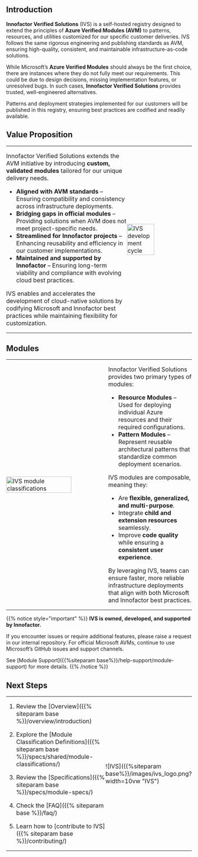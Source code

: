 ## Introduction

**Innofactor Verified Solutions** (IVS) is a self-hosted registry designed to extend the principles of **Azure Verified Modules (AVM)** to patterns, resources, and utilities customized for our specific customer deliveries. IVS follows the same rigorous engineering and publishing standards as AVM, ensuring high-quality, consistent, and maintainable infrastructure-as-code solutions.

While Microsoft’s **Azure Verified Modules** should always be the first choice, there are instances where they do not fully meet our requirements. This could be due to design decisions, missing implementation features, or unresolved bugs. In such cases, **Innofactor Verified Solutions** provides trusted, well-engineered alternatives.

Patterns and deployment strategies implemented for our customers will be published in this registry, ensuring best practices are codified and readily available.

## Value Proposition

<table style="border: none; border-collapse: collapse; margin:0; padding:0;">
  <tr>
    <td style="border: none; padding:0; margin:0; width:65%">

Innofactor Verified Solutions extends the AVM initiative by introducing **custom, validated modules** tailored for our unique delivery needs.

- **Aligned with AVM standards** – Ensuring compatibility and consistency across infrastructure deployments.
- **Bridging gaps in official modules** – Providing solutions when AVM does not meet project-specific needs.
- **Streamlined for Innofactor projects** – Enhancing reusability and efficiency in our customer implementations.
- **Maintained and supported by Innofactor** – Ensuring long-term viability and compliance with evolving cloud best practices.

IVS enables and accelerates the development of cloud-native solutions by codifying Microsoft and Innofactor best practices while maintaining flexibility for customization.

  </td>
    <td style="border: none; margin:0; padding: 0;">
      <img src="{{%siteparam base%}}/images/ivs_cycle.png" width=65% alt="IVS development cycle" style="margin:0 auto;padding: 0;">
    </td>
  </tr>
</table>

## Modules

<table style="border: none; border-collapse: collapse; margin: 0; padding: 0;">
  <tr>
    <td style="border: none; padding: 0; width:55%">
        <img src="{{%siteparam base%}}/images/ivs_modules.png" width=80% alt="IVS module classifications">
    </td>
    <td style="border: none; padding: 0;">

Innofactor Verified Solutions provides two primary types of modules:

- **Resource Modules** – Used for deploying individual Azure resources and their required configurations.
- **Pattern Modules** – Represent reusable architectural patterns that standardize common deployment scenarios.

IVS modules are composable, meaning they:

- Are **flexible, generalized, and multi-purpose**.
- Integrate **child and extension resources** seamlessly.
- Improve **code quality** while ensuring a **consistent user experience**.

By leveraging IVS, teams can ensure faster, more reliable infrastructure deployments that align with both Microsoft and Innofactor best practices.
    </td>
  </tr>
</table>

{{% notice style="important" %}}
**IVS is owned, developed, and supported by Innofactor.**

If you encounter issues or require additional features, please raise a request in our internal repository. For official Microsoft AVMs, continue to use Microsoft’s GitHub issues and support channels.

See [Module Support]({{%siteparam base%}}/help-support/module-support) for more details.
{{% /notice %}}

## Next Steps

<table style="border: none; border-collapse: collapse; margin: 0; padding: 0;">
  <tr>
    <td style="border: none; padding: 0; width:60%">

1. Review the [Overview]({{% siteparam base %}}/overview/introduction)
2. Explore the [Module Classification Definitions]({{% siteparam base %}}/specs/shared/module-classifications/)
3. Review the [Specifications]({{% siteparam base %}}/specs/module-specs/)
4. Check the [FAQ]({{% siteparam base %}}/faq/)
5. Learn how to [contribute to IVS]({{% siteparam base %}}/contributing/)
    </td>
    <td style="border: none; padding: 0;">

    ![IVS]({{%siteparam base%}}/images/ivs_logo.png?width=10vw "IVS")

    </td>
  </tr>
</table>


